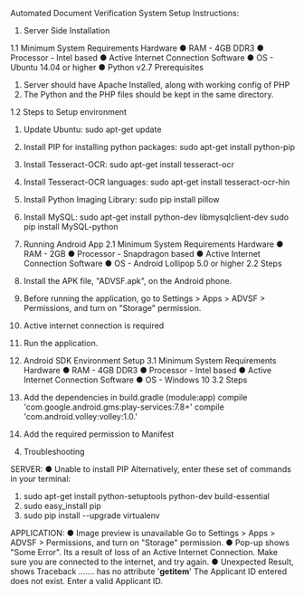 Automated Document Verification System
Setup Instructions:

1. Server Side Installation

1.1 Minimum System Requirements
Hardware
● RAM - 4GB DDR3
● Processor - Intel based
● Active Internet Connection
Software
● OS - Ubuntu 14.04 or higher
● Python v2.7
Prerequisites
1. Server should have Apache Installed, along with working config of PHP
2. The Python and the PHP files should be kept in the same directory.

1.2 Steps to Setup environment
1. Update Ubuntu:
sudo apt-get update
2. Install PIP for installing python packages:
sudo apt-get install python-pip
3. Install Tesseract-OCR:
sudo apt-get install tesseract-ocr
4. Install Tesseract-OCR languages:
sudo apt-get install tesseract-ocr-hin
5. Install Python Imaging Library:
sudo pip install pillow
6. Install MySQL:
sudo apt-get install python-dev libmysqlclient-dev
sudo pip install MySQL-python

2. Running Android App
2.1 Minimum System Requirements
Hardware
●	RAM - 2GB
●	Processor - Snapdragon based
●	Active Internet Connection
Software
●	OS - Android Lollipop 5.0 or higher
2.2 Steps
1.	Install the APK file, "ADVSF.apk", on the Android phone.
2.	Before running the application, go to Settings > Apps > ADVSF > Permissions, and turn on "Storage" permission.
3.	Active internet connection is required
4.	Run the application.

3. Android SDK Environment Setup
3.1 Minimum System Requirements
Hardware
●	RAM - 4GB DDR3
●	Processor - Intel based
●	Active Internet Connection
Software
●	OS - Windows 10
3.2 Steps
1.	Add the dependencies in build.gradle (module:app)
compile 'com.google.android.gms:play-services:7.8+'
compile 'com.android.volley:volley:1.0.'
2.	Add the required permission to Manifest
	<uses-permission android:name="android.permission.READ_EXTERNAL_STORAGE" />
<uses-permission android:name="android.permission.INTERNET" />

4. Troubleshooting

SERVER:
●	Unable to install PIP
Alternatively, enter these set of commands in your terminal:
1.	sudo apt-get install python-setuptools python-dev build-essential
2.	sudo easy_install pip
3.	sudo pip install --upgrade virtualenv

APPLICATION:
●	Image preview is unavailable
Go to Settings > Apps > ADVSF > Permissions, and turn on "Storage" permission.
●	Pop-up shows "Some Error".
Its a result of loss of an Active Internet Connection. Make sure you are connected to the internet, and try again.
●	Unexpected Result, shows Traceback ….… has no attribute '__getitem__'
The Applicant ID entered does not exist. Enter a valid Applicant ID.
